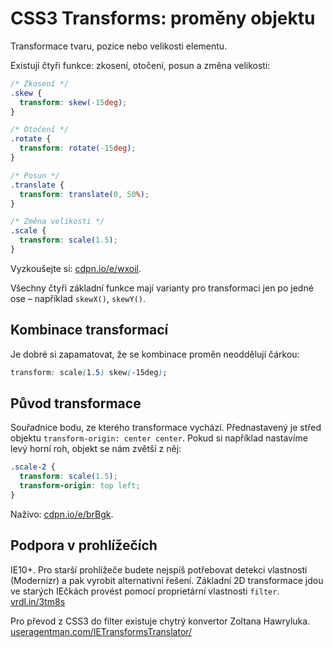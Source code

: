 CSS3 Transforms: proměny objektu
================================

Transformace tvaru, pozice nebo velikosti elementu.

Existují čtyři funkce: zkosení, otočení, posun a změna velikosti:


```css
/* Zkosení */
.skew {
  transform: skew(-15deg);
}

/* Otočení */
.rotate {
  transform: rotate(-15deg);
}

/* Posun */
.translate {
  transform: translate(0, 50%);
}

/* Změna velikosti */
.scale {
  transform: scale(1.5);
}
```

Vyzkoušejte si: [cdpn.io/e/wxoil](http://cdpn.io/e/wxoil).

Všechny čtyři základní funkce mají varianty pro transformaci jen po jedné ose – například `skewX()`, `skewY()`.

## Kombinace transformací

Je dobré si zapamatovat, že se kombinace proměn neoddělují čárkou:

```css
transform: scale(1.5) skew(-15deg);
```

## Původ transformace

Souřadnice bodu, ze kterého transformace vychází. Přednastavený je střed objektu `transform-origin: center center`. Pokud si například nastavíme levý horní roh, objekt se nám zvětší z něj:

```css
.scale-2 {
  transform: scale(1.5);
  transform-origin: top left;
}
```

Naživo: [cdpn.io/e/brBgk](http://cdpn.io/e/brBgk).

## Podpora v prohlížečích

IE10+. Pro starší prohlížeče budete nejspíš potřebovat detekci vlastnosti (Modernizr) a pak vyrobit alternativní řešení. Základní 2D transformace jdou ve starých IEčkách provést pomocí proprietární vlastnosti `filter`. [vrdl.in/3tm8s](http://msdn.microsoft.com/en-us/library/ms533014%28VS.85%29.aspx)

Pro převod z CSS3 do filter existuje chytrý konvertor Zoltana Hawryluka. [useragentman.com/IETransformsTranslator/](http://www.useragentman.com/IETransformsTranslator/)
